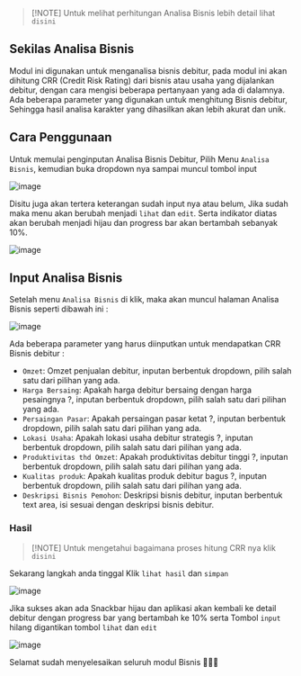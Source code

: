 > [!NOTE] Untuk melihat perhitungan Analisa Bisnis lebih detail lihat `disini`

## Sekilas Analisa Bisnis

Modul ini digunakan untuk menganalisa bisnis debitur, pada modul ini akan dihitung CRR (Credit Risk Rating) dari bisnis atau usaha yang dijalankan debitur, dengan cara mengisi beberapa pertanyaan yang ada di dalamnya. Ada beberapa parameter yang digunakan untuk menghitung Bisnis debitur, Sehingga hasil analisa karakter yang dihasilkan akan lebih akurat dan unik.

## Cara Penggunaan

Untuk memulai penginputan Analisa Bisnis Debitur, Pilih Menu `Analisa Bisnis`, kemudian buka dropdown nya sampai muncul tombol input

![image](https://user-images.githubusercontent.com/45744788/199956509-7f200f3b-acbf-4d74-94be-a22bddd7ff4d.png)

Disitu juga akan tertera keterangan sudah input nya atau belum, Jika sudah maka menu akan berubah menjadi `lihat` dan `edit`.
Serta indikator diatas akan berubah menjadi hijau dan progress bar akan bertambah sebanyak 10%.

![image](https://user-images.githubusercontent.com/45744788/200152208-3d52de66-38b6-4ffa-90b8-d903a7be8e54.png)

## Input Analisa Bisnis

Setelah menu `Analisa Bisnis` di klik, maka akan muncul halaman Analisa Bisnis seperti dibawah ini : 

![image](https://user-images.githubusercontent.com/45744788/199957293-da7b1989-316c-4a9f-a935-1fb0ddb4e5d7.png)

Ada beberapa parameter yang harus diinputkan untuk mendapatkan CRR Bisnis debitur :

- `Omzet`: Omzet penjualan debitur, inputan berbentuk dropdown, pilih salah satu dari pilihan yang ada.
- `Harga Bersaing`: Apakah harga debitur bersaing dengan harga pesaingnya ?, inputan berbentuk dropdown, pilih salah satu dari pilihan yang ada.
- `Persaingan Pasar`: Apakah persaingan pasar ketat ?, inputan berbentuk dropdown, pilih salah satu dari pilihan yang ada.
- `Lokasi Usaha`: Apakah lokasi usaha debitur strategis ?, inputan berbentuk dropdown, pilih salah satu dari pilihan yang ada.
- `Produktivitas thd Omzet`: Apakah produktivitas debitur tinggi ?, inputan berbentuk dropdown, pilih salah satu dari pilihan yang ada.
- `Kualitas produk`: Apakah kualitas produk debitur bagus ?, inputan berbentuk dropdown, pilih salah satu dari pilihan yang ada.
- `Deskripsi Bisnis Pemohon`: Deskripsi bisnis debitur, inputan berbentuk text area, isi sesuai dengan deskripsi bisnis debitur.


### Hasil

> [!NOTE] Untuk mengetahui bagaimana proses hitung CRR nya klik `disini`

Sekarang langkah anda tinggal Klik `lihat hasil` dan `simpan` 

![image](https://user-images.githubusercontent.com/45744788/200151476-0b9b05c3-a377-424b-8c26-fc9371bd22e8.png)

Jika sukses akan ada Snackbar hijau dan aplikasi akan kembali ke detail debitur dengan progress bar yang bertambah ke 10% serta Tombol `input` hilang digantikan tombol `lihat` dan `edit`

![image](https://user-images.githubusercontent.com/45744788/200151487-44070454-e95a-4352-9fdf-a22d0eb39adc.png)

Selamat sudah menyelesaikan seluruh modul Bisnis 🎉🎉🎉